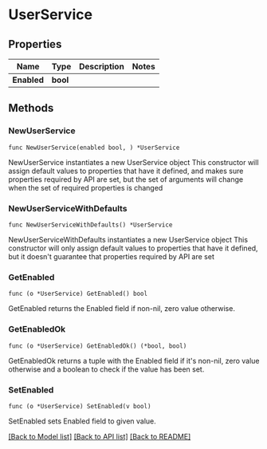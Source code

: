 # UserService

## Properties

Name | Type | Description | Notes
------------ | ------------- | ------------- | -------------
**Enabled** | **bool** |  |

## Methods

### NewUserService

`func NewUserService(enabled bool, ) *UserService`

NewUserService instantiates a new UserService object
This constructor will assign default values to properties that have it defined,
and makes sure properties required by API are set, but the set of arguments
will change when the set of required properties is changed

### NewUserServiceWithDefaults

`func NewUserServiceWithDefaults() *UserService`

NewUserServiceWithDefaults instantiates a new UserService object
This constructor will only assign default values to properties that have it defined,
but it doesn't guarantee that properties required by API are set

### GetEnabled

`func (o *UserService) GetEnabled() bool`

GetEnabled returns the Enabled field if non-nil, zero value otherwise.

### GetEnabledOk

`func (o *UserService) GetEnabledOk() (*bool, bool)`

GetEnabledOk returns a tuple with the Enabled field if it's non-nil, zero value otherwise
and a boolean to check if the value has been set.

### SetEnabled

`func (o *UserService) SetEnabled(v bool)`

SetEnabled sets Enabled field to given value.

[[Back to Model list]](../README.md#documentation-for-models) [[Back to API list]](../README.md#documentation-for-api-endpoints) [[Back to README]](../README.md)
